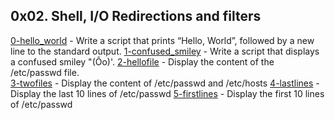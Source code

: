## 0x02. Shell, I/O Redirections and filters

[0-hello_world](./0-hello_world) - Write a script that prints “Hello, World”, followed by a new line to the standard output.
[1-confused_smiley](./1-confused_smiley) - Write a script that displays a confused smiley "(Ôo)'.
[2-hellofile](./2-hellofile) - Display the content of the /etc/passwd file.\
[3-twofiles](./3-twofiles) - Display the content of /etc/passwd and /etc/hosts
[4-lastlines](./4-lastlines) - Display the last 10 lines of /etc/passwd
[5-firstlines](./5-firstlines) - Display the first 10 lines of /etc/passwd